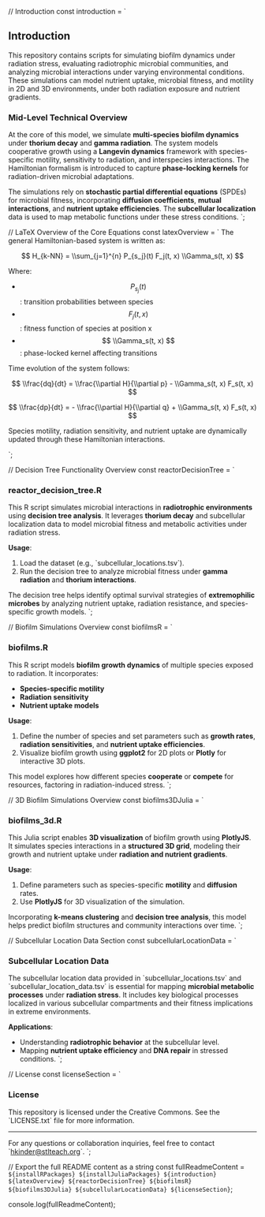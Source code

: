 // Introduction
const introduction = `
## Introduction

This repository contains scripts for simulating biofilm dynamics under radiation stress, evaluating radiotrophic microbial communities, and analyzing microbial interactions under varying environmental conditions. These simulations can model nutrient uptake, microbial fitness, and motility in 2D and 3D environments, under both radiation exposure and nutrient gradients.

### Mid-Level Technical Overview

At the core of this model, we simulate **multi-species biofilm dynamics** under **thorium decay** and **gamma radiation**. The system models cooperative growth using a **Langevin dynamics** framework with species-specific motility, sensitivity to radiation, and interspecies interactions. The Hamiltonian formalism is introduced to capture **phase-locking kernels** for radiation-driven microbial adaptations.

The simulations rely on **stochastic partial differential equations** (SPDEs) for microbial fitness, incorporating **diffusion coefficients**, **mutual interactions**, and **nutrient uptake efficiencies**. The **subcellular localization** data is used to map metabolic functions under these stress conditions.
`;

// LaTeX Overview of the Core Equations
const latexOverview = `
The general Hamiltonian-based system is written as:

$$ H_{k-NN} = \\sum_{j=1}^{n} P_{s_j}(t) F_j(t, x) \\Gamma_s(t, x) $$

Where:
- $$ P_{s_j}(t) $$: transition probabilities between species
- $$ F_j(t, x) $$: fitness function of species at position x
- $$ \\Gamma_s(t, x) $$: phase-locked kernel affecting transitions

Time evolution of the system follows:

$$ \\frac{dq}{dt} = \\frac{\\partial H}{\\partial p} - \\Gamma_s(t, x) F_s(t, x) $$

$$ \\frac{dp}{dt} = - \\frac{\\partial H}{\\partial q} + \\Gamma_s(t, x) F_s(t, x) $$

Species motility, radiation sensitivity, and nutrient uptake are dynamically updated through these Hamiltonian interactions.

`;

// Decision Tree Functionality Overview
const reactorDecisionTree = `
### reactor_decision_tree.R

This R script simulates microbial interactions in **radiotrophic environments** using **decision tree analysis**. It leverages **thorium decay** and subcellular localization data to model microbial fitness and metabolic activities under radiation stress.

**Usage**:
1. Load the dataset (e.g., \`subcellular_locations.tsv\`).
2. Run the decision tree to analyze microbial fitness under **gamma radiation** and **thorium interactions**.

The decision tree helps identify optimal survival strategies of **extremophilic microbes** by analyzing nutrient uptake, radiation resistance, and species-specific growth models.
`;

// Biofilm Simulations Overview
const biofilmsR = `
### biofilms.R

This R script models **biofilm growth dynamics** of multiple species exposed to radiation. It incorporates:
- **Species-specific motility**
- **Radiation sensitivity**
- **Nutrient uptake models**

**Usage**:
1. Define the number of species and set parameters such as **growth rates**, **radiation sensitivities**, and **nutrient uptake efficiencies**.
2. Visualize biofilm growth using **ggplot2** for 2D plots or **Plotly** for interactive 3D plots.

This model explores how different species **cooperate** or **compete** for resources, factoring in radiation-induced stress.
`;

// 3D Biofilm Simulations Overview
const biofilms3DJulia = `
### biofilms_3d.R

This Julia script enables **3D visualization** of biofilm growth using **PlotlyJS**. It simulates species interactions in a **structured 3D grid**, modeling their growth and nutrient uptake under **radiation and nutrient gradients**.

**Usage**:
1. Define parameters such as species-specific **motility** and **diffusion** rates.
2. Use **PlotlyJS** for 3D visualization of the simulation.

Incorporating **k-means clustering** and **decision tree analysis**, this model helps predict biofilm structures and community interactions over time.
`;

// Subcellular Location Data Section
const subcellularLocationData = `
### Subcellular Location Data

The subcellular location data provided in \`subcellular_locations.tsv\` and \`subcellular_location_data.tsv\` is essential for mapping **microbial metabolic processes** under **radiation stress**. It includes key biological processes localized in various subcellular compartments and their fitness implications in extreme environments.

**Applications**:
- Understanding **radiotrophic behavior** at the subcellular level.
- Mapping **nutrient uptake efficiency** and **DNA repair** in stressed conditions.
`;

// License
const licenseSection = `
### License

This repository is licensed under the Creative Commons. See the \`LICENSE.txt\` file for more information.

---

For any questions or collaboration inquiries, feel free to contact \`hkinder@stlteach.org\`.
`;

// Export the full README content as a string
const fullReadmeContent = `
${installRPackages}
${installJuliaPackages}
${introduction}
${latexOverview}
${reactorDecisionTree}
${biofilmsR}
${biofilms3DJulia}
${subcellularLocationData}
${licenseSection}
`;

console.log(fullReadmeContent);
